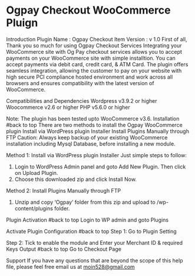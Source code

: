 # Ogpay Checkout WooCommerce Pluign

Introduction
Plugin Name : Ogpay Checkout
Item Version : v 1.0
First of all, Thank you so much for using Ogpay Checkout Services
Integrating your WooCommerce site with Og Pay checkout services allows you to accept payments on your WooCommerce site with simple installtion. You can accept payments via debit card, credit card, & ATM Card. The plugin offers seamless integration, allowing the customer to pay on your website with high secure PCI compliance hosted environment and work across all browsers and ensures compatibility with the latest version of WooCommerce.

Compatibilities and Dependencies
Wordpress v3.9.2 or higher
Woocommerce v2.6 or higher
PHP v5.6.0 or higher

Note: The plugin has been tested upto WooCommerce v3.6.
Installation #back to top
There are two methods to install the Ogpay WooCommerce plugin
Install via WordPress plugin Installer
Install Plugins Manually through FTP
Caution: Always keep backup of your existing WooCommerce installation including Mysql Database, before installing a new module.

Method 1: Install via WordPress plugin Installer
Just simple steps to follow:

1. Login to WordPress Admin panel and goto Add New Plugin. Then click on Upload Plugin.
2. Choose this downloaded zip and click Install Now.

Method 2: Install Plugins Manually through FTP
1. Unzip and copy ‘Ogpay’ folder from this zip and upload to /wp-content/plugins folder.

Plugin Activation #back to top
Login to WP admin and goto Plugins

Activate Plugin
Configuration #back to top
Step 1: Go to Plugin Setting

Step 2: Tick to enable the module and Enter your Merchant ID & required Keys
Output #back to top
Go to Checkout Page

Support
If you have any questions that are beyond the scope of this help file, please feel free email us at moin528@gmail.com
